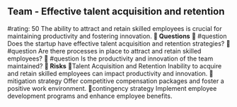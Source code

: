 

## Team - Effective talent acquisition and retention
#rating: 50
The ability to attract and retain skilled employees is crucial for maintaining productivity and fostering innovation.
**💭 Questions**
💭 #question Does the startup have effective talent acquisition and retention strategies?
 💭 #question Are there processes in place to attract and retain skilled employees?
 💭 #question Is the productivity and innovation of the team maintained?
**🚨 Risks**
🚨Talent Acquisition and Retention
Inability to acquire and retain skilled employees can impact productivity and innovation.
🚨mitigation strategy
Offer competitive compensation packages and foster a positive work environment.
🚨contingency strategy
Implement employee development programs and enhance employee benefits.




